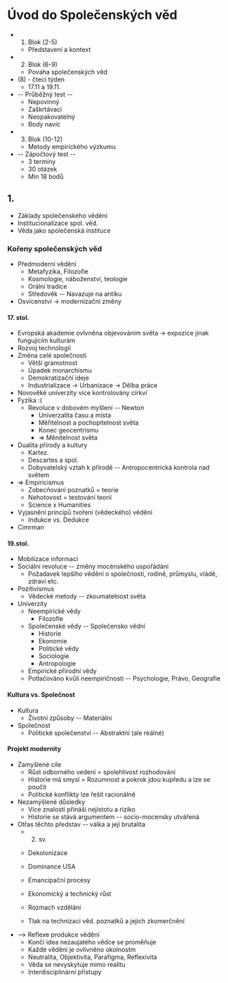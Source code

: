# Úvod do Společenských věd
- 1. Blok (2-5)
	- Představení a kontext
- 2. Blok (6-9)
	- Povaha společenských věd
- (8) - čtecí týden
	- 17.11 a 19.11.
- -- Průběžný test --
	- Nepovinný
	- Zaškrtávací
	- Neopakovatelný
	- Body navíc
- 3. Blok (10-12)
	- Metody empirického výzkumu
- -- Zápočtový test --
	- 3 termíny
	- 30 otázek
	- Min 18 bodů
## 1.
- Základy společenského vědění
- Institucionalizace spol. věd.
- Věda jako společenská instituce
### Kořeny společenských věd
- Předmoderní vědění
	- Metafyzika, Filozofie
	- Kosmologie, náboženství, teologie
	- Orální tradice
	- Středověk -- Navazuje na antiku
- Osvícenství -> modernizační změny
#### 17. stol.
- Evropská akademie ovlvněna objevováním světa -> expozice jinak fungujícím kulturám
- Rozvoj technologií
- Změna celé společnosti
	- Větší gramotnost
	- Úpadek monarchismu
	- Demokratizační ideje
	- Industrializace -> Urbanizace -> Dělba práce
- Novověké univerzity více kontrolovány církví
- Fyzika :(
	- Revoluce v dobovém myšlení -- Newton
		- Univerzalita času a místa
		- Měřitelnost a pochopitelnost světa
		- Konec geocentrismu
		- => Měnitelnost světa
- Dualita přírody a kultury
	- Kartez.
	- Descartes a spol.
	- Dobyvatelský vztah k přírodě -- Antropocentrická kontrola nad světem
- => Empiricismus
	- Zobecňování poznatků = teorie
	- Nehotovost = testování teorií
	- Science x Humanities
- Vyjasnění principů tvoření (vědeckého) vědění
	- Indukce vs. Dedukce
- Cimrman
#### 19.stol.
- Mobilizace informací
- Sociální revoluce -- změny mocénského uspořádání
	- Požadavek lepšího vědění o společnosti, rodině, průmyslu, vládě, zdraví etc.
- Pozitivismus
	- Vědecké metody -- zkoumatelnost světa
- Univerzity
	- Neempirické vědy
		- Filozofie
	- Společenské vědy -- Společensko vědní
		- Historie
		- Ekonomie
		- Politické vědy
		- Sociologie
		- Antropologie
	- Empirické přírodní vědy
	- Potlačováno kvůli neempiričnosti -- Psychologie, Právo, Geografie
#### Kultura vs. Společnost
- Kultura
	- Životní způsoby -- Materiální
- Společnost
	- Politické společenství -- Abstraktní (ale reálné)
#### Projekt modernity
- Zamyšlené cíle
	- Růst odborného vedení = spolehlivost rozhodování
	- Historie má smysl = Rozumnost a pokrok jdou kupředu a lze se poučit
	- Politické konflikty lze řešit racionálně
- Nezamýšlené důsledky
	- Více znalostí přináší nejistotu a riziko
	- Historie se stává argumentem -- socio-mocensky utvářená
- Otřas těchto představ -- válka a její brutalita
	- 2. sv.
	- Dekolonizace
	- Dominance USA
	- Emancipační procesy

	- Ekonomický a technický růst
	- Rozmach vzdělání

	- Tlak na technizaci věd. poznatků a jejich zkomerčnění
- --> Reflexe produkce vědění
	- Končí idea nezaujatého vědce se proměňuje
	- Každé vědění je ovlivněno okolnostm
	- Neutralita, Objektivita, Parafigma, Reflexivita
	- Věda se nevyskytuje mimo realitu
	- Interdisciplinární přístupy
